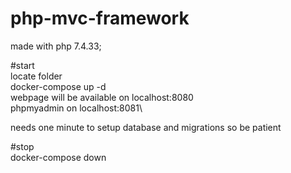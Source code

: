 # php-mvc-framework
made with php 7.4.33;

#start\
locate folder\
docker-compose up -d\
webpage will be available on localhost:8080\
phpmyadmin on localhost:8081\

needs one minute to setup database and migrations so be patient

#stop\
docker-compose down
